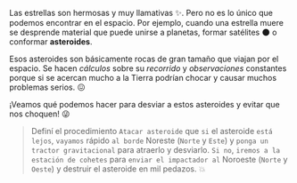 <gs-attire attire-url="https://raw.githubusercontent.com/MumukiProject/mumuki-guia-gobstones-practica-integradora-primaria/master/assets/attires/config_1552403410457.json"></gs-attire>

<gs-toolbox toolbox-url="https://raw.githubusercontent.com/MumukiProject/mumuki-guia-gobstones-practica-integradora-primaria/master/assets/toolbox_1551388172910.xml"></gs-toolbox>


Las estrellas son hermosas y muy llamativas :sparkles:. Pero no es lo único que podemos encontrar en el espacio. Por ejemplo, cuando una estrella muere se desprende material que puede unirse a planetas, formar satélites :new_moon: o conformar **asteroides**. 

Esos asteroides son básicamente rocas de gran tamaño que viajan por el espacio. Se hacen _cálculos_ sobre su _recorrido_ y _observaciones_ constantes porque si se acercan mucho a la Tierra podrían chocar y causar muchos problemas serios. :confounded: 

¡Veamos qué podemos hacer para desviar a estos asteroides y evitar que nos choquen! :stuck_out_tongue_winking_eye:

> Definí el procedimiento `Atacar asteroide` que `si` el asteroide `está lejos`, `vayamos` rápido `al borde` Noreste (`Norte` y `Este`) y `ponga un tractor gravitacional` para atraerlo y desviarlo. `Si no`, `iremos a la estación de cohetes` para `enviar el impactador al` Noroeste  (`Norte` y `Oeste`) y destruir el asteroide en mil pedazos. :collision: